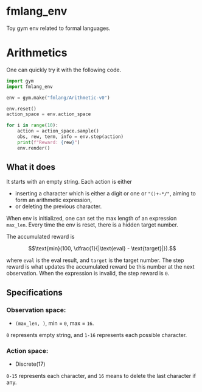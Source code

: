 # fmlang_env
Toy gym env related to formal languages.

# Arithmetics

One can quickly try it with the following code.
```python
import gym
import fmlang_env

env = gym.make("fmlang/Arithmetic-v0")

env.reset()
action_space = env.action_space

for i in range(10):
    action = action_space.sample()
    obs, rew, term, info = env.step(action)
    print(f"Reward: {rew}")
    env.render()
```

## What it does
It starts with an empty string. Each action is either
- inserting a character which is either a digit or one or `"()+-*/"`, aiming to form an arithmetic expression,
- or deleting the previous character.

When env is initialized, one can set the max length of an expression `max_len`.
Every time the env is reset, there is a hidden target number.

The accumulated reward is

$$\text{min}(100, \dfrac{1}{|\text{eval} - \text{target}|}).$$

where `eval` is the eval result, and `target` is the target number. The step reward is what updates the accumulated
reward be this number at the next observation. When the expression is invalid, the step reward is `0`.

## Specifications

### Observation space:
- `(max_len, )`, min = `0`, max = `16`.

`0` represents empty string, and `1-16` represents each possible character.

### Action space:
- Discrete(17)

`0-15` represents each character, and `16` means to delete the last character if any.